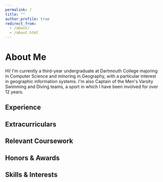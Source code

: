 ```yaml
---
permalink: /
title: ""
author_profile: true
redirect_from: 
  - /about/
  - /about.html
---
```


# About Me

Hi! I'm currently a third-year undergraduate at Dartmouth College majoring in Computer Science and minoring in Geography, with a particular 
interest in geographic information systems. I'm also Captain of the Men's Varsity Swimming and Diving teams, a sport in which I have been
involved for over 12 years. 

Experience
------



Extracurriculars
------


Relevant Coursework
------


Honors & Awards
------


Skills & Interests
------

